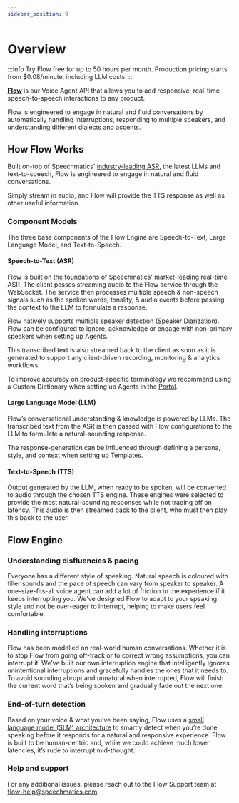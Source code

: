 ```yaml
---
sidebar_position: 0
---
```


# Overview

:::info
Try Flow free for up to 50 hours per month. Production pricing starts from $0.08/minute, including LLM costs.
:::

[**Flow**](https://speechmatics.com/flow) is our Voice Agent API that allows you to add responsive, real-time speech-to-speech interactions to any product. 

Flow is engineered to engage in natural and fluid conversations by automatically handling interruptions, responding to multiple speakers, and understanding different dialects and accents.

## How Flow Works

Built on-top of Speechmatics' [industry-leading ASR](/speech-to-text/real-time/quickstart), the latest LLMs and text-to-speech, Flow is engineered to engage in natural and fluid conversations. 

Simply stream in audio, and Flow will provide the TTS response as well as other useful information.

### Component Models

The three base components of the Flow Engine are Speech-to-Text, Large Language Model, and Text-to-Speech.

#### Speech-to-Text (ASR)

Flow is built on the foundations of Speechmatics' market-leading real-time ASR. The client passes streaming audio to the Flow service through the WebSocket. The service then processes multiple speech & non-speech signals such as the spoken words, tonality, & audio events before passing the context to the LLM to formulate a response.

Flow natively supports multiple speaker detection (Speaker Diarization). Flow can be configured to ignore, acknowledge or engage with non-primary speakers when setting up Agents.

This transcribed text is also streamed back to the client as soon as it is generated to support any client-driven recording, monitoring & analytics workflows.

To improve accuracy on product-specific terminology we recommend using a Custom Dictionary when setting up Agents in the [Portal](https://portal.speechmatics.com/).

#### Large Language Model (LLM)

Flow’s conversational understanding & knowledge is powered by LLMs. The transcribed text from the ASR is then passed with Flow configurations to the LLM to formulate a natural-sounding response.

The response-generation can be influenced through defining a persona, style, and context when setting up Templates.

#### Text-to-Speech (TTS)

Output generated by the LLM, when ready to be spoken, will be converted to audio through the chosen TTS engine. These engines were selected to provide the most natural-sounding responses while not trading off on latency. This audio is then streamed back to the client, who must then play this back to the user.

## Flow Engine

### Understanding disfluencies & pacing 

Everyone has a different style of speaking. Natural speech is coloured with filler sounds and the pace of speech can vary from speaker to speaker. A one-size-fits-all voice agent can add a lot of friction to the experience if it keeps interrupting you. We’ve designed Flow to adapt to your speaking style and not be over-eager to interrupt, helping to make users feel comfortable.

### Handling interruptions

Flow has been modelled on real-world human conversations. Whether it is to stop Flow from going off-track or to correct wrong assumptions, you can interrupt it. We’ve built our own interruption engine that intelligently ignores unintentional interruptions and gracefully handles the ones that it needs to. To avoid sounding abrupt and unnatural when interrupted, Flow will finish the current word that’s being spoken and gradually fade out the next one.

### End-of-turn detection

Based on your voice & what you’ve been saying, Flow uses a [small language model (SLM) architecture](https://blog.speechmatics.com/semantic-turn-detection) to smartly detect when you’re done speaking before it responds for a natural and responsive experience. Flow is built to be human-centric and, while we could achieve much lower latencies, it’s rude to interrupt mid-thought.

### Help and support

For any additional issues, please reach out to the Flow Support team at [flow-help@speechmatics.com](mailto:flow-help@speechmatics.com).